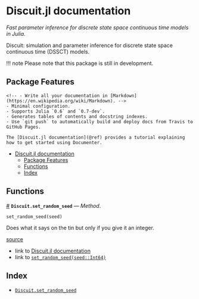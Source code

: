 
<a id='Discuit.jl-documentation-1'></a>

# Discuit.jl documentation


*Fast parameter inference for discrete state space continuous time models in Julia.*


Discuit: simulation and parameter inference for discrete state space continuous time (DSSCT) models.


!!! note
    Please note that this package is still in development.



<a id='Package-Features-1'></a>

## Package Features


```
<!-- - Write all your documentation in [Markdown](https://en.wikipedia.org/wiki/Markdown). -->
- Minimal configuration.
- Supports Julia `0.6` and `0.7-dev`.
- Generates tables of contents and docstring indexes.
- Use `git push` to automatically build and deploy docs from Travis to GitHub Pages.

The [Discuit.jl documentation](@ref) provides a tutorial explaining how to get started using Documenter.
```

- [Discuit.jl documentation](index.md#Discuit.jl-documentation-1)
    - [Package Features](index.md#Package-Features-1)
    - [Functions](index.md#Functions-1)
    - [Index](index.md#Index-1)


<a id='Functions-1'></a>

## Functions

<a id='Discuit.set_random_seed-Tuple{Int64}' href='#Discuit.set_random_seed-Tuple{Int64}'>#</a>
**`Discuit.set_random_seed`** &mdash; *Method*.



```
set_random_seed(seed)
```

Does what it says on the tin but only if you give it an integer.


<a target='_blank' href='https://github.com/mjb3/Discuit.jl/blob/a81bbd96cf9ec7b9507268ac2ff78e63d8d12d0a/src/Discuit.jl#L46-L50' class='documenter-source'>source</a><br>


  * link to [Discuit.jl documentation](index.md#Discuit.jl-documentation-1)
  * link to [`set_random_seed(seed::Int64)`](index.md#Discuit.set_random_seed-Tuple{Int64})


<a id='Index-1'></a>

## Index

- [`Discuit.set_random_seed`](index.md#Discuit.set_random_seed-Tuple{Int64})

